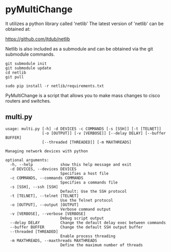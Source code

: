 pyMultiChange
=============

It utilizes a python library called 'netlib' The latest version of 'netlib' can be obtained at:

https://github.com/jtdub/netlib

Netlib is also included as a submodule and can be obtained via the git
submodule commands.

    git submodule init
    git submodule update
    cd netlib
    git pull

    sudo pip install -r netlib/requirements.txt

PyMultiChange is a script that allows you to make mass changes to cisco routers and switches.

## multi.py

```
usage: multi.py [-h] -d DEVICES -c COMMANDS [-s [SSH]] [-t [TELNET]]
                [-o [OUTPUT]] [-v [VERBOSE]] [--delay DELAY] [--buffer BUFFER]
                [--threaded [THREADED]] [-m MAXTHREADS]

Managing network devices with python

optional arguments:
  -h, --help            show this help message and exit
  -d DEVICES, --devices DEVICES
                        Specifies a host file
  -c COMMANDS, --commands COMMANDS
                        Specifies a commands file
  -s [SSH], --ssh [SSH]
                        Default: Use the SSH protocol
  -t [TELNET], --telnet [TELNET]
                        Use the Telnet protocol
  -o [OUTPUT], --output [OUTPUT]
                        Verbose command output
  -v [VERBOSE], --verbose [VERBOSE]
                        Debug script output
  --delay DELAY         Change the default delay exec between commands
  --buffer BUFFER       Change the default SSH output buffer
  --threaded [THREADED]
                        Enable process threading
  -m MAXTHREADS, --maxthreads MAXTHREADS
                        Define the maximum number of threads
```

